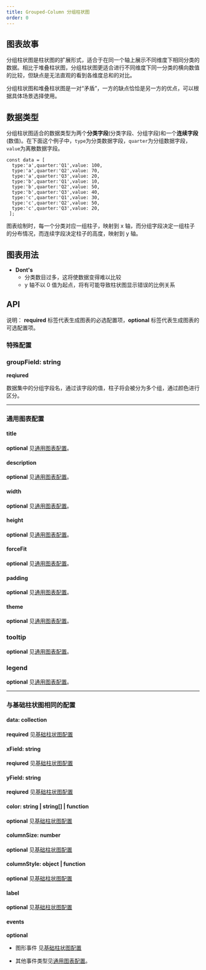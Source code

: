 ```yaml
---
title: Grouped-Column 分组柱状图
order: 0
---
```


## 图表故事

分组柱状图是柱状图的扩展形式，适合于在同一个轴上展示不同维度下相同分类的数据。相比于堆叠柱状图，分组柱状图更适合进行不同维度下同一分类的横向数值的比较，但缺点是无法直观的看到各维度总和的对比。

分组柱状图和堆叠柱状图是一对“矛盾”，一方的缺点恰恰是另一方的优点，可以根据具体场景选择使用。

## 数据类型

分组柱状图适合的数据类型为两个**分类字段**(分类字段、分组字段)和一个**连续字段**(数值)。在下面这个例子中，`type`为分类数据字段，`quarter`为分组数据字段，`value`为离散数据字段。

```
const data = [
  type:'a',quarter:'Q1',value: 100,
  type:'a',quarter:'Q2',value: 70,
  type:'a',quarter:'Q3',value: 20,
  type:'b',quarter:'Q1',value: 10,
  type:'b',quarter:'Q2',value: 50,
  type:'b',quarter:'Q3',value: 40,
  type:'c',quarter:'Q1',value: 30,
  type:'c',quarter:'Q2',value: 50,
  type:'c',quarter:'Q3',value: 20,
 ];
```

图表绘制时，每一个分类对应一组柱子，映射到 x 轴，而分组字段决定一组柱子的分布情况，而连续字段决定柱子的高度，映射到 y 轴。

## 图表用法

- **Dont's**
  - 分类数目过多，这将使数据变得难以比较
  - y 轴不以 0 值为起点，将有可能导致柱状图显示错误的比例关系

## API

说明： **required** 标签代表生成图表的必选配置项，**optional** 标签代表生成图表的可选配置项。

### 特殊配置

### groupField: string

**reqiured**

数据集中的分组字段名，通过该字段的值，柱子将会被分为多个组，通过颜色进行区分。

---

### 通用图表配置

#### title

**optional** 见[通用图表配置](../generalConfig.zh-CN.md)。

#### description

**optional** 见[通用图表配置](../generalConfig.zh-CN.md)。

#### width

**optional** 见[通用图表配置](../generalConfig.zh-CN.md)。

#### height

**optional** 见[通用图表配置](../generalConfig.zh-CN.md)。

#### forceFit

**optional** 见[通用图表配置](../generalConfig.zh-CN.md)。

#### padding

**optional** 见[通用图表配置](../generalConfig.zh-CN.md)。

#### theme

**optional** 见[通用图表配置](../generalConfig.zh-CN.md)。

### tooltip

**optional** 见[通用图表配置](../generalConfig.zh-CN.md)。

### legend

**optional** 见[通用图表配置](../generalConfig.zh-CN.md)。

---

### 与基础柱状图相同的配置

#### data: collection

**required** 见[基础柱状图配置](./column.zh-CN.md)

#### xField: string

**reqiured** 见[基础柱状图配置](./column.zh-CN.md)

#### yField: string

**reqiured** 见[基础柱状图配置](./column.zh-CN.md)

#### color: string | string[] | function

**optional** 见[基础柱状图配置](./column.zh-CN.md)

#### columnSize: number

**optional** 见[基础柱状图配置](./column.zh-CN.md)

#### columnStyle: object | function

**optional** 见[基础柱状图配置](./column.zh-CN.md)

#### label

**optional** 见[基础柱状图配置](./column.zh-CN.md)

#### events

**optional**

- 图形事件 见[基础柱状图配置](./column.zh-CN.md)

- 其他事件类型见[通用图表配置](../generalConfig.zh-CN.md)。
